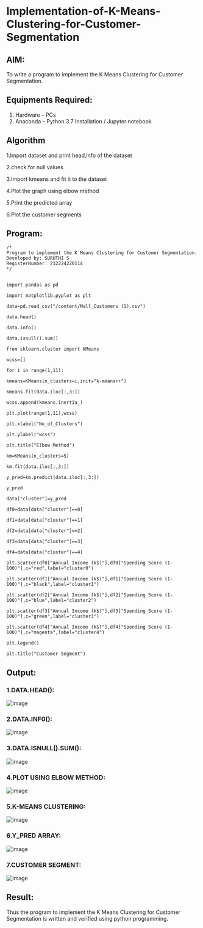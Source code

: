 # Implementation-of-K-Means-Clustering-for-Customer-Segmentation

## AIM:
To write a program to implement the K Means Clustering for Customer Segmentation.

## Equipments Required:
1. Hardware – PCs
2. Anaconda – Python 3.7 Installation / Jupyter notebook

## Algorithm
1.Import dataset and print head,info of the dataset

2.check for null values

3.Import kmeans and fit it to the dataset

4.Plot the graph using elbow method

5.Print the predicted array

6.Plot the customer segments 

## Program:
```
/*
Program to implement the K Means Clustering for Customer Segmentation.
Developed by: SURUTHI S
RegisterNumber: 212224220114
*/
```
```

import pandas as pd

import matplotlib.pyplot as plt

data=pd.read_csv("/content/Mall_Customers (1).csv")

data.head()

data.info()

data.isnull().sum()

from sklearn.cluster import KMeans

wcss=[]

for i in range(1,11):

kmeans=KMeans(n_clusters=i,init="k-means++")

kmeans.fit(data.iloc[:,3:])

wcss.append(kmeans.inertia_)

plt.plot(range(1,11),wcss)

plt.xlabel("No_of_Clusters")

plt.ylabel("wcss")

plt.title("Elbow Method")

km=KMeans(n_clusters=5)

km.fit(data.iloc[:,3:])

y_pred=km.predict(data.iloc[:,3:])

y_pred

data["cluster"]=y_pred

df0=data[data["cluster"]==0]

df1=data[data["cluster"]==1]

df2=data[data["cluster"]==2]

df3=data[data["cluster"]==3]

df4=data[data["cluster"]==4]

plt.scatter(df0["Annual Income (k$)"],df0["Spending Score (1-100)"],c="red",label="cluster0")

plt.scatter(df1["Annual Income (k$)"],df1["Spending Score (1-100)"],c="black",label="cluster1")

plt.scatter(df2["Annual Income (k$)"],df2["Spending Score (1-100)"],c="blue",label="cluster2")

plt.scatter(df3["Annual Income (k$)"],df3["Spending Score (1-100)"],c="green",label="cluster3")

plt.scatter(df4["Annual Income (k$)"],df4["Spending Score (1-100)"],c="magenta",label="cluster4")

plt.legend()

plt.title("Customer Segment")
```

## Output:
### 1.DATA.HEAD():

![image](https://github.com/user-attachments/assets/d58bcdf7-8eb6-429c-82a4-13ec3e3e7ba6)

### 2.DATA.INF0():

![image](https://github.com/user-attachments/assets/5f2b5e24-9d91-4e09-b8aa-29f220438d70)

### 3.DATA.ISNULL().SUM():

![image](https://github.com/user-attachments/assets/67872e89-c256-4c6f-9ea4-1ff6764eb81f)

### 4.PLOT USING ELBOW METHOD:

![image](https://github.com/user-attachments/assets/d0d49335-086d-45dd-9e36-3680d6a4b58f)


### 5.K-MEANS CLUSTERING:

![image](https://github.com/user-attachments/assets/97445ebf-ad88-4671-9784-a668be9a7e5c)


### 6.Y_PRED ARRAY:

![image](https://github.com/user-attachments/assets/b82f4370-138b-46fb-aff9-3e26422cad18)

### 7.CUSTOMER SEGMENT:

![image](https://github.com/user-attachments/assets/d2809bfa-4c16-4cff-9648-6d24e2c6dfb9)

## Result:

Thus the program to implement the K Means Clustering for Customer Segmentation is written and verified using python programming.
